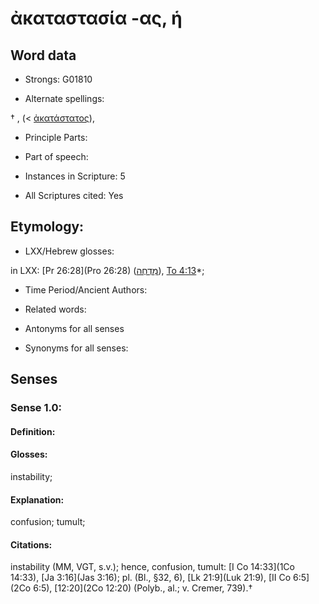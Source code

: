 # ἀκαταστασία -ας, ἡ

<!-- Status: S2=NeedsEdits -->
<!-- Lexica used for edits:   -->

## Word data

* Strongs: G01810

* Alternate spellings:

† ,  (< [ἀκατάστατος]()),

* Principle Parts: 


* Part of speech: 


* Instances in Scripture: 5

* All Scriptures cited: Yes

## Etymology: 


* LXX/Hebrew glosses: 

in LXX: [Pr 26:28](Pro 26:28) ([מִדְחֶה](//en-uhl/H4072)), [To 4:13](Tob.4.13)*;

* Time Period/Ancient Authors: 


* Related words: 

* Antonyms for all senses

* Synonyms for all senses: 


## Senses 


### Sense  1.0: 

#### Definition: 

#### Glosses: 

instability; 

#### Explanation: 

confusion; 
tumult; 

#### Citations: 

instability (MM, VGT, s.v.); hence, confusion, tumult: [I Co 14:33](1Co 14:33), [Ja 3:16](Jas 3:16); pl. (Bl., §32, 6), [Lk 21:9](Luk 21:9), [II Co 6:5](2Co 6:5), [12:20](2Co 12:20) (Polyb., al.; v. Cremer, 739).†
